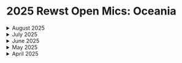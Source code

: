 # 2025 Rewst Open Mics: Oceania

<details>

<summary>August 2025</summary>

[august-1-2025.md](august-1-2025.md "mention")

</details>

<details>

<summary>July 2025</summary>

[july-4-2025-real-time-leds-driven-by-rewst.md](july-4-2025-real-time-leds-driven-by-rewst.md "mention")

</details>

<details>

<summary>June 2025</summary>

[june-6-2025-microsoft-graph-api-paging.md](june-6-2025-microsoft-graph-api-paging.md "mention")

</details>

<details>

<summary>May 2025</summary>

[june-6-2025-microsoft-graph-api-paging.md](june-6-2025-microsoft-graph-api-paging.md "mention")

</details>

<details>

<summary>April 2025</summary>

[april-4-2025-the-very-first-anz-open-mic.md](april-4-2025-the-very-first-anz-open-mic.md "mention")

</details>
